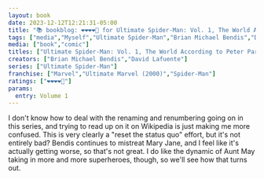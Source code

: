```yaml
---
layout: book
date: 2023-12-12T12:21:31-05:00
title: "📚 bookblog: ❤️❤️❤️❤️🖤 for Ultimate Spider-Man: Vol. 1, The World According to Peter Parker, by Brian Michael Bendis and David Lafuente"
tags: ["media","Myself","Ultimate Spider-Man","Brian Michael Bendis","David Lafuente","comics"]
media: ["book","comic"]
titles: ["Ultimate Spider-Man: Vol. 1, The World According to Peter Parker"]
creators: ["Brian Michael Bendis","David Lafuente"]
series: ["Ultimate Spider-Man"]
franchise: ["Marvel","Ultimate Marvel (2000)","Spider-Man"]
ratings: ["❤️❤️❤️❤️🖤"]
params:
  entry: Volume 1
---
```


I don't know how to deal with the renaming and renumbering going on in this series, and trying to read up on it on Wikipedia is just making me more confused. This is very clearly a "reset the status quo" effort, but it's not entirely bad? Bendis continues to mistreat Mary Jane, and I feel like it's actually getting worse, so that's not great. I do like the dynamic of Aunt May taking in more and more superheroes, though, so we'll see how that turns out.
